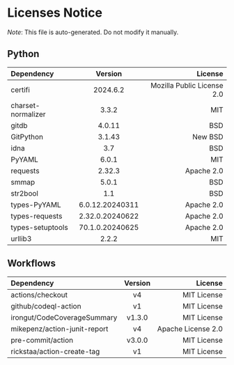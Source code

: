# Licenses Notice
*Note*: This file is auto-generated. Do not modify it manually.
## Python
| Dependency | Version | License |
|:-----------|:-------:|--------:|
|certifi|2024.6.2|Mozilla Public License 2.0|
|charset-normalizer|3.3.2|MIT|
|gitdb|4.0.11|BSD|
|GitPython|3.1.43|New BSD|
|idna|3.7|BSD|
|PyYAML|6.0.1|MIT|
|requests|2.32.3|Apache 2.0|
|smmap|5.0.1|BSD|
|str2bool|1.1|BSD|
|types-PyYAML|6.0.12.20240311|Apache 2.0|
|types-requests|2.32.0.20240622|Apache 2.0|
|types-setuptools|70.1.0.20240625|Apache 2.0|
|urllib3|2.2.2|MIT|
## Workflows
| Dependency | Version | License |
|:-----------|:-------:|--------:|
|actions/checkout|v4|MIT License|
|github/codeql-action|v1|MIT License|
|irongut/CodeCoverageSummary|v1.3.0|MIT License|
|mikepenz/action-junit-report|v4|Apache License 2.0|
|pre-commit/action|v3.0.0|MIT License|
|rickstaa/action-create-tag|v1|MIT License|
